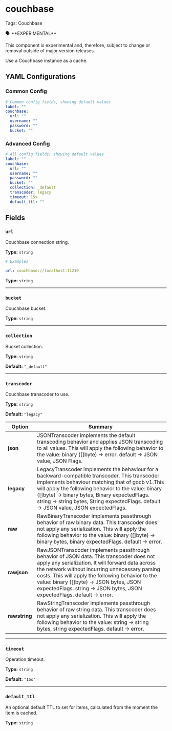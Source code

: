 # couchbase

Tags: Couchbase

<aside>
🗣 **EXPERIMENTAL**

This component is experimental and, therefore, subject to change or removal outside of major version releases.

</aside>

Use a Couchbase instance as a cache.

## YAML Configurations

### Common Config

```yaml
# Common config fields, showing default values
label: ""
couchbase:
  url: ""
  username: ""
  password: ""
  bucket: ""
```

### Advanced Config

```yaml
# All config fields, showing default values
label: ""
couchbase:
  url: ""
  username: ""
  password: ""
  bucket: ""
  collection: _default
  transcoder: legacy
  timeout: 15s
  default_ttl: ""
```

## Fields

### **`url`**

Couchbase connection string.

**Type:** `string`

```yaml
# Examples

url: couchbase://localhost:11210
```


**Type:** `string`

---

### **`bucket`**

Couchbase bucket.

**Type:** `string`

---

### **`collection`**

Bucket collection.

**Type:** `string`

**Default:** `"_default"`

---

### **`transcoder`**

Couchbase transcoder to use.

**Type:** `string`

**Default:** `"legacy"`

| Option | Summary |
| --- | --- |
| **json** | JSONTranscoder implements the default transcoding behavior and applies JSON transcoding to all values. This will apply the following behavior to the value: binary ([]byte) -> error. default -> JSON value, JSON Flags. |
| **legacy** | LegacyTranscoder implements the behaviour for a backward-compatible transcoder. This transcoder implements behaviour matching that of gocb v1.This will apply the following behavior to the value: binary ([]byte) -> binary bytes, Binary expectedFlags. string -> string bytes, String expectedFlags. default -> JSON value, JSON expectedFlags. |
| **raw** | RawBinaryTranscoder implements passthrough behavior of raw binary data. This transcoder does not apply any serialization. This will apply the following behavior to the value: binary ([]byte) -> binary bytes, binary expectedFlags. default -> error. |
| **rawjson** | RawJSONTranscoder implements passthrough behavior of JSON data. This transcoder does not apply any serialization. It will forward data across the network without incurring unnecessary parsing costs. This will apply the following behavior to the value: binary ([]byte) -> JSON bytes, JSON expectedFlags. string -> JSON bytes, JSON expectedFlags. default -> error. |
| **rawstring** | RawStringTranscoder implements passthrough behavior of raw string data. This transcoder does not apply any serialization. This will apply the following behavior to the value: string -> string bytes, string expectedFlags. default -> error. |

---

### **`timeout`**

Operation timeout.

**Type:** `string`

**Default:** `"15s"`

---

### **`default_ttl`**

An optional default TTL to set for items, calculated from the moment the item is cached.

**Type:** `string`